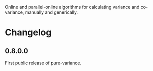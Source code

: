 Online and parallel-online algorithms for calculating variance and co-variance, manually and generically.

# Changelog

## 0.8.0.0

First public release of pure-variance.